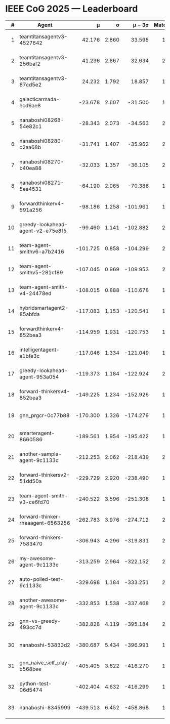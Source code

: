 # IEEE CoG 2025 — Leaderboard

| # | Agent | μ | σ | μ − 3σ | Matches | Updated |
|---:|---|---:|---:|---:|---:|---|
| 1 | teamtitansagentv3-4527642 | 42.176 | 2.860 | 33.595 | 1780 | 2025-09-01 10:40 |
| 2 | teamtitansagentv3-256baf2 | 41.236 | 2.867 | 32.634 | 2218 | 2025-09-01 10:40 |
| 3 | teamtitansagentv3-87cd5e2 | 24.232 | 1.792 | 18.857 | 1938 | 2025-09-01 10:40 |
| 4 | galacticarmada-ecd6ae8 | -23.678 | 2.607 | -31.500 | 1820 | 2025-09-01 10:40 |
| 5 | nanaboshi08268-54e82c1 | -28.343 | 2.073 | -34.563 | 2220 | 2025-09-01 10:40 |
| 6 | nanaboshi08280-c2aa68b | -31.741 | 1.407 | -35.962 | 2120 | 2025-09-01 10:40 |
| 7 | nanaboshi08270-b40ea88 | -32.033 | 1.357 | -36.105 | 2080 | 2025-09-01 10:40 |
| 8 | nanaboshi08271-5ea4531 | -64.190 | 2.065 | -70.386 | 1980 | 2025-09-01 10:40 |
| 9 | forwardthinkerv4-591a256 | -98.186 | 1.258 | -101.961 | 1590 | 2025-09-01 10:40 |
| 10 | greedy-lookahead-agent-v2-e75e8f5 | -99.460 | 1.141 | -102.882 | 2428 | 2025-09-01 10:40 |
| 11 | team-agent-smithv6-a7b2416 | -101.725 | 0.858 | -104.299 | 2200 | 2025-09-01 10:40 |
| 12 | team-agent-smithv5-281cf89 | -107.045 | 0.969 | -109.953 | 2060 | 2025-09-01 10:40 |
| 13 | team-agent-smith-v4-24478ed | -108.015 | 0.888 | -110.678 | 1880 | 2025-09-01 10:40 |
| 14 | hybridsmartagent2-85abfda | -117.083 | 1.153 | -120.541 | 1607 | 2025-09-01 10:40 |
| 15 | forwardthinkerv4-852bea3 | -114.959 | 1.931 | -120.753 | 1803 | 2025-09-01 10:40 |
| 16 | intelligentagent-a1bfe3c | -117.046 | 1.334 | -121.049 | 1824 | 2025-09-01 10:40 |
| 17 | greedy-lookahead-agent-953a054 | -119.373 | 1.184 | -122.924 | 2368 | 2025-09-01 10:40 |
| 18 | forward-thinkersv4-852bea3 | -149.225 | 1.234 | -152.926 | 1581 | 2025-09-01 10:40 |
| 19 | gnn_prgcr-0c77b88 | -170.300 | 1.326 | -174.279 | 1740 | 2025-09-01 10:40 |
| 20 | smarteragent-8660586 | -189.561 | 1.954 | -195.422 | 1747 | 2025-09-01 10:40 |
| 21 | another-sample-agent-9c1133c | -212.253 | 2.062 | -218.439 | 2160 | 2025-09-01 10:40 |
| 22 | forward-thinkersv2-51dd50a | -229.729 | 2.920 | -238.490 | 1860 | 2025-09-01 10:40 |
| 23 | team-agent-smith-v3-ce6fd70 | -240.522 | 3.596 | -251.308 | 1700 | 2025-09-01 10:40 |
| 24 | forward-thinker-rheaagent-6563256 | -262.783 | 3.976 | -274.712 | 2200 | 2025-09-01 10:40 |
| 25 | forward-thinkers-7583470 | -306.943 | 4.296 | -319.831 | 2200 | 2025-09-01 10:40 |
| 26 | my-awesome-agent-9c1133c | -313.259 | 2.964 | -322.152 | 2120 | 2025-09-01 10:40 |
| 27 | auto-polled-test-9c1133c | -329.698 | 1.184 | -333.251 | 2320 | 2025-09-01 10:40 |
| 28 | another-awesome-agent-9c1133c | -332.853 | 1.538 | -337.468 | 2240 | 2025-09-01 10:40 |
| 29 | gnn-vs-greedy-493cc7d | -382.828 | 4.119 | -395.184 | 2080 | 2025-09-01 10:40 |
| 30 | nanaboshi-53833d2 | -380.687 | 5.434 | -396.991 | 1980 | 2025-09-01 10:40 |
| 31 | gnn_naive_self_play-b568bee | -405.405 | 3.622 | -416.270 | 1200 | 2025-09-01 10:40 |
| 32 | python-test-06d5474 | -402.404 | 4.632 | -416.299 | 1660 | 2025-09-01 10:40 |
| 33 | nanaboshi-8345999 | -439.513 | 6.452 | -458.868 | 1800 | 2025-09-01 10:40 |
